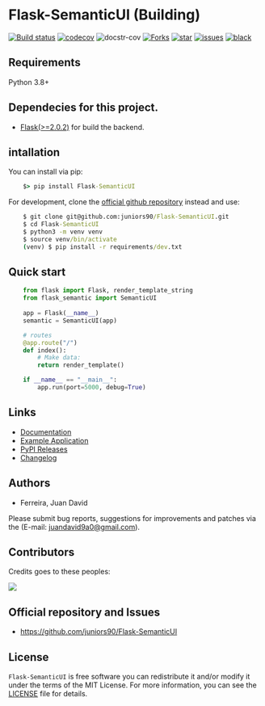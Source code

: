 # Flask-SemanticUI (Building)

[![Build status](https://github.com/juniors90/Flask-SemanticUI/actions/workflows/testing-package.yml/badge.svg)](https://github.com/juniors90/Flask-SemanticUI/actions)
[![codecov](https://codecov.io/gh/juniors90/Flask-SemanticUI/branch/main/graph/badge.svg?token=V03GVOHP77)](https://codecov.io/gh/juniors90/Flask-SemanticUI)
![docstr-cov](https://img.shields.io/endpoint?url=https://jsonbin.org/juniors90/Flask-SemanticUI/badges/docstr-cov)
[![Forks](https://img.shields.io/github/forks/juniors90/Flask-SemanticUI)](https://github.com/juniors90/Flask-SemanticUI/stargazers)
[![star](https://img.shields.io/github/stars/juniors90/Flask-SemanticUI?color=yellow)](https://github.com/juniors90/Flask-SemanticUI/network/members)
[![issues](https://img.shields.io/github/issues/juniors90/Flask-SemanticUI?color=teal)](https://github.com/juniors90/Flask-SemanticUI/issues)
[![black](https://img.shields.io/badge/code%20style-black-000000.svg)](https://github.com/psf/black)


## Requirements

Python 3.8+

## Dependecies for this project.

- [Flask(>=2.0.2)](https://flask.palletsprojects.com/en/2.0.x/) for build the backend.

## intallation

You can install via pip:

```cmd
    $> pip install Flask-SemanticUI
```
   
For development, clone the [official github repository](https://github.com/juniors90/Flask-SemanticUI) instead and use:

```cmd
    $ git clone git@github.com:juniors90/Flask-SemanticUI.git
    $ cd Flask-SemanticUI
    $ python3 -m venv venv
    $ source venv/bin/activate
    (venv) $ pip install -r requirements/dev.txt
```

## Quick start

```python
    from flask import Flask, render_template_string
    from flask_semantic import SemanticUI
    
    app = Flask(__name__)
    semantic = SemanticUI(app)

    # routes
    @app.route("/")
    def index():
        # Make data:
        return render_template()

    if __name__ == "__main__":
        app.run(port=5000, debug=True)
```

## Links

- [Documentation](https://flask-semanticui.readthedocs.io)
- [Example Application](https://github.com/juniors90/Flask-SemanticUI/tree/main/sample_app)
- [PyPI Releases](https://pypi.org/project/Flask-SemanticUI/)
- [Changelog](https://github.com/juniors90/Flask-SemanticUI/blob/main/CHANGELOG.rst)


## Authors

- Ferreira, Juan David

Please submit bug reports, suggestions for improvements and patches via
the (E-mail: juandavid9a0@gmail.com).

## Contributors
Credits goes to these peoples:

<a href="https://github.com/juniors90/Flask-SemanticUI/graphs/contributors">
  <img src="https://contrib.rocks/image?repo=juniors90/Flask-SemanticUI" />
</a>

## Official repository and Issues

- https://github.com/juniors90/Flask-SemanticUI


## License

`Flask-SemanticUI` is free software you can redistribute it and/or modify it
under the terms of the MIT License. For more information, you can see the
[LICENSE](https://github.com/juniors90/Flask-SemanticUI/blob/main/LICENSE) file
for details.

